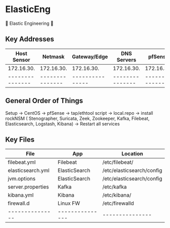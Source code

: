 # ElasticEng
:space_invader: Elastic Engineering :space_invader:



## Key Addresses
| Host Sensor | Netmask | Gateway/Edge | DNS Servers | pfSense | 
| --------------- | --------------- | --------------- | --------------- | --------------- |
| 172.16.30. | 172.16.30. | 172.16.30. |172.16.30. | 172.16.30. |
| --------------- | --------------- | --------------- | --------------- | --------------- |


## General Order of Things
Setup -> CentOS -> pfSense -> tap/ethtool script -> local.repo -> install rockNSM ( Stenographer, Suricata, Zeek, Zookeeper, Kafka, Filebeat, Elasticsearch, Logstash, Kibana) -> Restart all services

## Key Files
| File | App | Location |  
| --------------- | --------------- | --------------- | 
filebeat.yml | Filebeat | /etc/filebeat/ |
elasticsearch.yml | ElasticSearch | /etc/elasticsearch/config |
jvm.options| ElasticSearch | /etc/elasticsearch/config |
server.properties | Kafka | /etc/kafka | 
kibana.yml | Kibana | /etc/kibana/ | 
firewall.d | Linux FW | /etc/firewalld |
| --------------- | --------------- | --------------- | 

